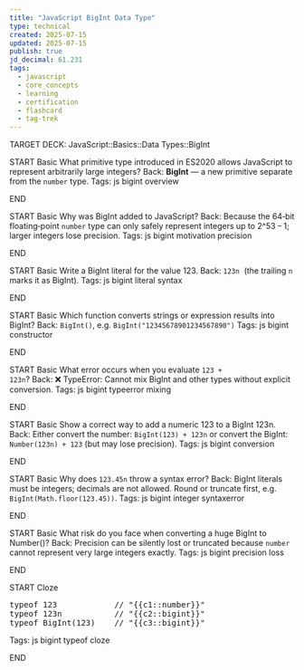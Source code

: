 ```yaml
---
title: "JavaScript BigInt Data Type"
type: technical
created: 2025-07-15
updated: 2025-07-15
publish: true
jd_decimal: 61.231
tags:
  - javascript
  - core_concepts
  - learning
  - certification
  - flashcard
  - tag-trek
---
```


TARGET DECK: JavaScript::Basics::Data Types::BigInt

START
Basic
What primitive type introduced in ES2020 allows JavaScript to represent arbitrarily large integers?
Back: **BigInt** — a new primitive separate from the `number` type.
Tags: js bigint overview
<!--ID: 1752671583572-->

END

START
Basic
Why was BigInt added to JavaScript?
Back: Because the 64‑bit floating‑point `number` type can only safely represent integers up to 2^53 − 1; larger integers lose precision.
Tags: js bigint motivation precision
<!--ID: 1752671583574-->

END

START
Basic
Write a BigInt literal for the value 123.
Back: <code>123n</code>  (the trailing <code>n</code> marks it as BigInt).
Tags: js bigint literal syntax
<!--ID: 1752671583575-->

END

START
Basic
Which function converts strings or expression results into BigInt?
Back: <code>BigInt()</code>, e.g. <code>BigInt("12345678901234567890")</code>
Tags: js bigint constructor
<!--ID: 1752671583576-->

END

START
Basic
What error occurs when you evaluate <code>123 + 123n</code>?
Back: ❌ TypeError: Cannot mix BigInt and other types without explicit conversion.
Tags: js bigint typeerror mixing
<!--ID: 1752671583577-->

END

START
Basic
Show a correct way to add a numeric 123 to a BigInt 123n.
Back: Either convert the number: <code>BigInt(123) + 123n</code> or convert the BigInt: <code>Number(123n) + 123</code> (but may lose precision).
Tags: js bigint conversion
<!--ID: 1752671583579-->

END

START
Basic
Why does <code>123.45n</code> throw a syntax error?
Back: BigInt literals must be integers; decimals are not allowed. Round or truncate first, e.g. <code>BigInt(Math.floor(123.45))</code>.
Tags: js bigint integer syntaxerror
<!--ID: 1752671583580-->

END

START
Basic
What risk do you face when converting a huge BigInt to Number()?
Back: Precision can be silently lost or truncated because `number` cannot represent very large integers exactly.
Tags: js bigint precision loss
<!--ID: 1752671583581-->

END

START
Cloze

<pre>
typeof 123            // "{{c1::number}}"
typeof 123n           // "{{c2::bigint}}"
typeof BigInt(123)    // "{{c3::bigint}}"
</pre>

Tags: js bigint typeof cloze
<!--ID: 1752671583582-->

END
